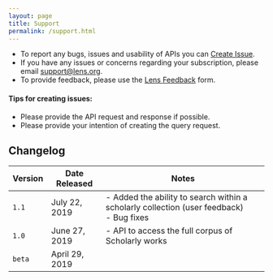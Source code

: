 ```yaml
---
layout: page
title: Support
permalink: /support.html
---
```


- To report any bugs, issues and usability of APIs you can [Create Issue].
- If you have any issues or concerns regarding your subscription, please email [support@lens.org](mailto:support@lens.org).
- To provide feedback, please use the [Lens Feedback] form.

#### Tips for creating issues:
- Please provide the API request and response if possible.
- Please provide your intention of creating the query request.

## Changelog

Version | Date Released | Notes
------- | ------| -------
`1.1` | July 22, 2019 | - Added the ability to search within a scholarly collection (user feedback) <br/> - Bug fixes|
`1.0` | June 27, 2019 | - API to access the full corpus of Scholarly works |
`beta` | April 29, 2019 | |

[Create Issue]: <https://github.com/cambialens/lens-api-doc/issues>
[Lens Feedback]: <https://www.lens.org/lens/feedback?returnTo=https:/>

